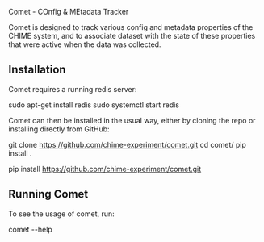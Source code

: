 Comet - COnfig & MEtadata Tracker

Comet is designed to track various config and metadata properties of the CHIME system,
and to associate dataset with the state of these properties that were active when
the data was collected.

Installation
------------
Comet requires a running redis server:

  sudo apt-get install redis
  sudo systemctl start redis
  
Comet can then be installed in the usual way, either by cloning the repo or installing directly from GitHub:

  git clone https://github.com/chime-experiment/comet.git
  cd comet/
  pip install .

  pip install https://github.com/chime-experiment/comet.git
  
Running Comet
-------------
To see the usage of comet, run:

  comet --help
